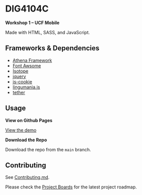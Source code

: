 # DIG4104C
**Workshop 1 – UCF Mobile**

Made with HTML, SASS, and JavaScript.

## Frameworks & Dependencies 
- [Athena Framework](https://github.com/UCF/Athena-Framework)
- [Font Awsome](https://fontawesome.com)
- [Isotope](https://isotope.metafizzy.co)
- [jquery](https://github.com/jquery/jquery)
- [js-cookie](https://github.com/js-cookie/js-cookies)
- [lingumania.js](http://www.lingumania.com/index.html)
- [tether](https://github.com/shipshapecode/tether)

## Usage
**View on Github Pages**

[View the demo](https://mikojimnz.github.io/DIG4104C)

**Download the Repo**

Download the repo from the `main` branch.

## Contributing

See [Contributing.md](https://github.com/mikojimnz/DIG4104C/blob/main/CONTRIBUTING.md).

Please check the [Project Boards](https://github.com/mikojimnz/DIG4104C/projects/1) for the latest project roadmap.